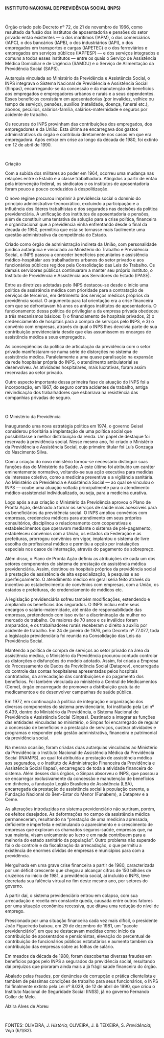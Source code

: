 **INSTITUTO NACIONAL DE PREVIDÊNCIA SOCIAL (INPS)**

 

Órgão criado pelo Decreto nº 72, de 21 de novembro de 1966, como
resultado da fusão dos institutos de aposentadoria e pensões do setor
privado então existentes — o dos marítimos (IAPM), o dos comerciários
(IAPC), o dos bancários (IAPB), o dos industriários (IAPI), o dos
empregados em transportes e cargas (IAPETEC) e o dos ferroviários e
empregados em serviços públicos (IAPFESP) — e dos serviços integrados e
comuns a todos esses institutos — entre os quais o Serviço de
Assistência Médica Domiciliar e de Urgência (SAMDU) e o Serviço de
Alimentação da Previdência Social (SAPS).

Autarquia vinculada ao Ministério da Previdência e Assistência Social, o
INPS integrava o Sistema Nacional de Previdência e Assistência Social
(Sinpas), encarregando-se da concessão e da manutenção de benefícios aos
empregados e empregadores urbanos e rurais e a seus dependentes. Esses
benefícios consistiam em aposentadorias (por invalidez, velhice ou tempo
de serviço), pensões, auxílios (natalidade, doença, funeral etc.),
abonos, pecúlios, salários-família, salários-maternidade e seguros por
acidente de trabalho.

Os recursos do INPS provinham das contribuições dos empregados, dos
empregadores e da União. Esta última se encarregava dos gastos
administrativos do órgão e contribuía diretamente nos casos em que era
empregadora. Após entrar em crise ao longo da década de 1980, foi
extinto em 12 de abril de 1990.

 

Criação

Com a subida dos militares ao poder em 1964, ocorreu uma mudança nas
relações entre o Estado e a classe trabalhadora. Atingidos a partir de
então pela intervenção federal, os sindicatos e os institutos de
aposentadoria foram pouco a pouco conduzidos à despolitização.

O novo regime procurou imprimir à previdência social o domínio do
princípio administrativo-tecnocrático, excluindo a participação e a
influência dos líderes trabalhistas e dos segurados nas decisões da
política previdenciária. A unificação dos institutos de aposentadoria e
pensões, além de constituir uma tentativa de solução para a crise
política, financeira e organizacional que a previdência vinha
enfrentando desde o final da década de 1950, permitiria que esta se
tornasse mais facilmente uma questão administrativa da competência do
Estado.

Criado como órgão de administração indireta da União, com personalidade
jurídica autárquica e vinculado ao Ministério do Trabalho e Previdência
Social, o INPS passou a conceder benefícios pecuniários e assistência
médico-hospitalar aos trabalhadores urbanos do setor privado e aos
funcionários públicos regidos pela Consolidação das Leis do Trabalho. Os
demais servidores públicos continuaram a manter seu próprio instituto, o
Instituto de Previdência e Assistência aos Servidores do Estado (IPASE).

Entre as diretrizes adotadas pelo INPS destacou-se desde o início uma
política de assistência médica com prioridade para a contratação de
serviços de terceiros, em detrimento dos serviços médicos próprios da
previdência social. O argumento para tal orientação era a crise
financeira com que se defrontavam há anos os antigos institutos de
aposentadoria. O funcionamento dessa política de privilegiar a da
empresa privada obedeceu a três mecanismos básicos: 1) o financiamento
de hospitais privados, 2) o credenciamento de hospitais para a compra de
serviços pelo INPS, e 3) o convênio com empresas, através do qual o INPS
lhes devolvia parte de sua contribuição previdenciária desde que elas
assumissem os encargos de assistência médica a seus empregados.

As conseqüências da política de articulação da previdência com o setor
privado manifestaram-se numa série de distorções no sistema de
assistência médica. Paralelamente a uma quase paralisação na expansão da
rede hospitalar própria do INPS, o atendimento ambulatorial se
desenvolveu. As atividades hospitalares, mais lucrativas, foram assim
reservadas ao setor privado.

Outro aspecto importante dessa primeira fase de atuação do INPS foi a
incorporação, em 1967, do seguro contra acidentes de trabalho, antiga
reivindicação dos trabalhadores que esbarrava na resistência das
companhias privadas de seguro.

 

O Ministério da Previdência

Inaugurando uma nova estratégia política em 1974, o governo Geisel
considerou prioritária a implantação de uma política social que
possibilitasse a melhor distribuição da renda. Um papel de destaque foi
reservado à previdência social. Nesse mesmo ano, foi criado o Ministério
da Previdência e Assistência Social, cujo primeiro titular foi Luís
Gonzaga do Nascimento Silva.

Com a criação do novo ministério tornou-se necessário distinguir suas
funções das do Ministério da Saúde. A este último foi atribuído um
caráter eminentemente normativo, voltando-se sua ação executiva para
medidas de interesse coletivo, como a medicina preventiva e a vigilância
sanitária. Ao Ministério da Previdência e Assistência Social — ao qual
se vinculou o INPS — coube uma atuação voltada principalmente para o
atendimento médico-assistencial individualizado, ou seja, para a
medicina curativa.

Logo após a sua criação o Ministério da Previdência aprovou o Plano de
Pronta Ação, destinado a tornar os serviços de saúde mais acessíveis
para os beneficiários da previdência social. O INPS ampliou convênios
com empresas, credenciou médicos para atendimento em seus próprios
consultórios, disciplinou o relacionamento com cooperativas e
estabelecimentos que operavam mediante o sistema de pré-pagamento,
estabeleceu convênios com a União, os estados da Federação e as
prefeituras, prorrogou convênios em vigor, implantou o sistema de livre
escolha do profissional médico e permitiu a opção por instalações
especiais nos casos de internação, através do pagamento de sobrepreço.

Além disso, o Plano de Pronta Ação definiu as atribuições de cada um dos
setores componentes do sistema de prestação de assistência médica
previdenciária. Assim, destinou os hospitais próprios da previdência
social à prestação de assistência de alta especialização, à pesquisa e
ao aperfeiçoamento. O atendimento médico em geral seria feito através do
incentivo ao estabelecimento de convênios com empresas, com a União, os
estados e prefeituras, do credenciamento de médicos etc.

A legislação previdenciária sofreu também modificações, estendendo e
ampliando os benefícios dos segurados. O INPS incluiu entre seus
encargos o salário-maternidade, até então de responsabilidade das
empresas, pretendendo com isso evitar a discriminação da mulher no
mercado de trabalho. Os maiores de 70 anos e os inválidos foram
amparados, e os trabalhadores rurais receberam o direito a auxílio por
acidente de trabalho. Em 24 de janeiro de 1976, pelo Decreto nº 77.077,
toda a legislação previdenciária foi reunida na Consolidação das Leis da
Previdência Social.

Mantendo a política de compra de serviços ao setor privado na área da
assistência médica, o Ministério da Previdência procurou contudo
controlar as distorções e disfunções do modelo adotado. Assim, foi
criada a Empresa de Processamento de Dados da Previdência Social
(Dataprev), encarregada do controle das contas hospitalares apresentadas
pelos hospitais contratados, da arrecadação das contribuições e do
pagamento dos benefícios. Foi também vinculada ao ministério a Central
de Medicamentos (Ceme), órgão encarregado de promover a distribuição
gratuita de medicamentos e de desenvolver campanhas de saúde pública.

Em 1977, em continuação à política de integração e organização dos
diversos componentes do sistema previdenciário, foi instituído pela Lei
nº 6.439, dentro do Ministério da Previdência, o Sistema Nacional de
Previdência e Assistência Social (Sinpas). Destinado a integrar as
funções das entidades vinculadas ao ministério, o Sinpas foi encarregado
de regular a concessão de benefícios e a prestação de serviços, custear
atividades e programas e responder pela gestão administrativa,
financeira e patrimonial da previdência social.

Na mesma ocasião, foram criadas duas autarquias vinculadas ao Ministério
da Previdência: o Instituto Nacional de Assistência Médica da
Previdência Social (INAMPS), ao qual foi atribuída a prestação de
assistência médica aos segurados, e o Instituto de Administração
Financeira da Previdência e Assistência Social (Iapas), encarregado de
toda a atividade financeira do sistema. Além desses dois órgãos, o
Sinpas absorveu o INPS, que passou a se encarregar exclusivamente da
concessão e manutenção de benefícios em dinheiro, a fundação Legião
Brasileira de Assistência (LBA), encarregada da prestação de assistência
social à população carente, a Fundação Nacional do Bem-Estar do Menor
(Funabem), a Dataprev e a Ceme.

As alterações introduzidas no sistema previdenciário não surtiram,
porém, os efeitos desejados. As deformações no campo da assistência
médica permaneceram, resultando na “prestação de uma medicina apressada,
deficiente e imperfeita e estimulando o aparecimento e o crescimento de
empresas que exploram os chamados seguros-saúde, empresas que, na sua
maioria, visam unicamente ao lucro e em nada contribuem para a melhoria
do estado sanitário da população”. Outro problema não superado foi o do
controle e da fiscalização da arrecadação, o que permitiu a existência
de enormes dívidas de empresas e municípios para com a previdência.

Mergulhada em uma grave crise financeira a partir de 1980, caracterizada
por um déficit crescente que chegou a alcançar cifras de 150 bilhões de
cruzeiros no início de 1981, a previdência social, aí incluído o INPS,
teve decretada sua falência virtual no fim deste mesmo ano, por setores
do governo.

A partir daí, o sistema previdenciário entrou em colapso, com sua
arrecadação e receita em constante queda, causada entre outros fatores
por uma situação econômica recessiva, que ditava uma redução do nível de
emprego.

Pressionado por uma situação financeira cada vez mais difícil, o
presidente João Figueiredo baixou, em 29 de dezembro de 1981, um “pacote
previdenciário”, em que se destacavam medidas como: início da
contribuição de aposentados e pensionistas, elevação do percentual de
contribuição de funcionários públicos estatutários e aumento também da
contribuição das empresas sobre as folhas de salário.

Em meados da década de 1980, foram descobertas diversas fraudes em
benefícios pagos pelo INPS a segurados da previdência social, resultando
daí prejuízos que pioraram ainda mais a já frágil saúde financeira do
órgão.

Abalado pelas fraudes, por denúncias de corrupção e prática clientelista
e também de péssimas condições de trabalho para seus funcionários, o
INPS foi finalmente extinto pela Lei nº 8.029, de 12 de abril de 1990,
que criou o Instituto Nacional de Seguridade Social (INSS), já no
governo Fernando Collor de Melo.

Alzira Alves de Abreu

 

FONTES: OLIVEIRA, J. *História;* OLIVEIRA, J. & TEIXEIRA, S.
*Previdência*; *Veja* (6/1/82).

 
